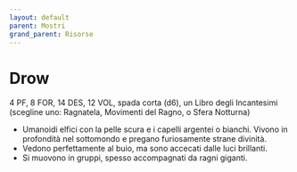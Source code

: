 ```yaml
---
layout: default
parent: Mostri
grand_parent: Risorse
---
```


# Drow

4 PF, 8 FOR, 14 DES, 12 VOL, spada corta (d6), un Libro degli Incantesimi (scegline uno: Ragnatela, Movimenti del Ragno, o Sfera Notturna)

- Umanoidi elfici con la pelle scura e i capelli argentei o bianchi. Vivono in profondità nel sottomondo e pregano furiosamente strane divinità.
- Vedono perfettamente al buio, ma sono accecati dalle luci brillanti.
- Si muovono in gruppi, spesso accompagnati da ragni giganti.